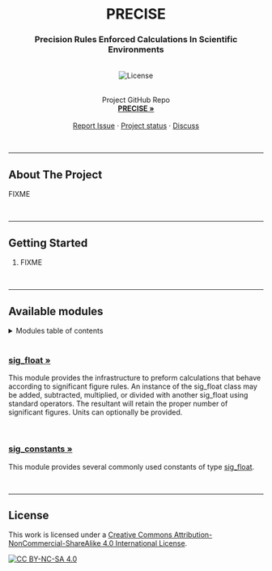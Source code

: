 <!-- PROJECT INTRO -->
<h1 align="center">PRECISE</h1>
<h3 align="center">Precision Rules Enforced Calculations In Scientific Environments</h3>

<br>


<div align="center"><img src="https://camo.githubusercontent.com/7572a938f78b7dde0dbd741844b0b2bd7c031fdae63a420e0f80cbcd9911a154/68747470733a2f2f696d672e736869656c64732e696f2f62616467652f4c6963656e73652d434325323042592d2d4e432d2d5341253230342e302d6c69676874677265792e737667" alt="License"></div>

<br>
  <p align="center">
    Project GitHub Repo
    <br />
    <a href="https://github.com/steph1111/PRECISE"><strong>PRECISE »</strong></a>
    <br />
    <br />
    <a href="https://github.com/steph1111/PRECISE/issues">Report Issue</a>
    ·
    <a href="https://github.com/steph1111/PRECISE/projects?query=is%3Aopen">Project status</a>
    ·
    <a href="https://github.com/steph1111/PRECISE/discussions">Discuss</a>
  </p>
</div>

<br>

<!-- ABOUT THE PROJECT -->

---
## About The Project
FIXME

<br>

<!-- GETTING STARTED -->

---
## Getting Started

1. FIXME 

<br>

<!-- USAGE -->

---
## Available modules
<!-- TABLE OF CONTENTS -->
<details>
  <summary>Modules table of contents</summary>
  <ol>
    <li><a href="#sig_float-">sig_float</a>
    <li><a href="#sig_constants-">sig_constants</a>
  </ol>
</details>
<br>

### [sig_float »](https://github.com/steph1111/PERCISE/tree/main/sig_float)

This module provides the infrastructure to preform calculations that behave according to significant figure rules. An instance of the sig_float class may be added, subtracted, multiplied, or divided with another sig_float using standard operators. The resultant will retain the proper number of significant figures. Units can optionally be provided.

<br>

### [sig_constants »](https://github.com/steph1111/PRECISE/blob/main/sig_constants/sig_constants.py)
This module provides several commonly used constants of type [sig_float](https://github.com/steph1111/PERCISE/tree/main/sig_float).

<br>

---
## License

This work is licensed under a
[Creative Commons Attribution-NonCommercial-ShareAlike 4.0 International License][cc-by-nc-sa].

[![CC BY-NC-SA 4.0][cc-by-nc-sa-image]][cc-by-nc-sa]

[cc-by-nc-sa]: http://creativecommons.org/licenses/by-nc-sa/4.0/
[cc-by-nc-sa-image]: https://licensebuttons.net/l/by-nc-sa/4.0/88x31.png
[cc-by-nc-sa-shield]: https://img.shields.io/badge/License-CC%20BY--NC--SA%204.0-lightgrey.svg